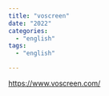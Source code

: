 ```yaml
---
title: "voscreen"
date: "2022"
categories:
  - "english"
tags:
  - "english"

---
```

https://www.voscreen.com/